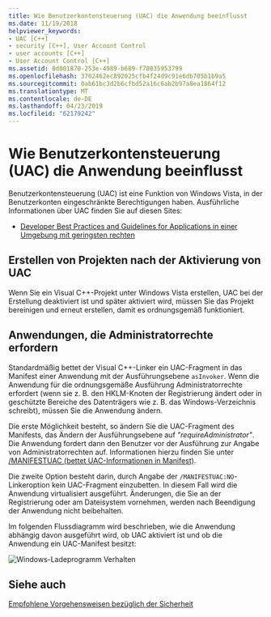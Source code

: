 ```yaml
---
title: Wie Benutzerkontensteuerung (UAC) die Anwendung beeinflusst
ms.date: 11/19/2018
helpviewer_keywords:
- UAC [C++]
- security [C++], User Account Control
- user accounts [C++]
- User Account Control [C++]
ms.assetid: 0d001870-253e-4989-b689-f78035953799
ms.openlocfilehash: 3702462ec892025cfb4f24d9c91e6db705b1b9a5
ms.sourcegitcommit: 0ab61bc3d2b6cfbd52a16c6ab2b97a8ea1864f12
ms.translationtype: MT
ms.contentlocale: de-DE
ms.lasthandoff: 04/23/2019
ms.locfileid: "62179242"
---
```

# <a name="how-user-account-control-uac-affects-your-application"></a>Wie Benutzerkontensteuerung (UAC) die Anwendung beeinflusst

Benutzerkontensteuerung (UAC) ist eine Funktion von Windows Vista, in der Benutzerkonten eingeschränkte Berechtigungen haben. Ausführliche Informationen über UAC finden Sie auf diesen Sites:

- [Developer Best Practices and Guidelines for Applications in einer Umgebung mit geringsten rechten](/windows/desktop/uxguide/winenv-uac)

## <a name="building-projects-after-enabling-uac"></a>Erstellen von Projekten nach der Aktivierung von UAC

Wenn Sie ein Visual C++-Projekt unter Windows Vista erstellen, UAC bei der Erstellung deaktiviert ist und später aktiviert wird, müssen Sie das Projekt bereinigen und erneut erstellen, damit es ordnungsgemäß funktioniert.

## <a name="applications-that-require-administrative-privileges"></a>Anwendungen, die Administratorrechte erfordern

Standardmäßig bettet der Visual C++-Linker ein UAC-Fragment in das Manifest einer Anwendung mit der Ausführungsebene `asInvoker`. Wenn die Anwendung für die ordnungsgemäße Ausführung Administratorrechte erfordert (wenn sie z. B. den HKLM-Knoten der Registrierung ändert oder in geschützte Bereiche des Datenträgers wie z. B. das Windows-Verzeichnis schreibt), müssen Sie die Anwendung ändern.

Die erste Möglichkeit besteht, so ändern Sie die UAC-Fragment des Manifests, das Ändern der Ausführungsebene auf *"requireAdministrator"*. Die Anwendung fordert dann den Benutzer vor der Ausführung zur Angabe von Administratorrechten auf. Informationen hierzu finden Sie unter [/MANIFESTUAC (bettet UAC-Informationen in Manifest)](../build/reference/manifestuac-embeds-uac-information-in-manifest.md).

Die zweite Option besteht darin, durch Angabe der `/MANIFESTUAC:NO`-Linkeroption kein UAC-Fragment einzubetten. In diesem Fall wird die Anwendung virtualisiert ausgeführt. Änderungen, die Sie an der Registrierung oder am Dateisystem vornehmen, werden nach Beendigung der Anwendung nicht beibehalten.

Im folgenden Flussdiagramm wird beschrieben, wie die Anwendung abhängig davon ausgeführt wird, ob UAC aktiviert ist und ob die Anwendung ein UAC-Manifest besitzt:

![Windows-Ladeprogramm Verhalten](media/uacflowchart.png "Verhalten der Windows-Ladeprogramm")

## <a name="see-also"></a>Siehe auch

[Empfohlene Vorgehensweisen bezüglich der Sicherheit](security-best-practices-for-cpp.md)
